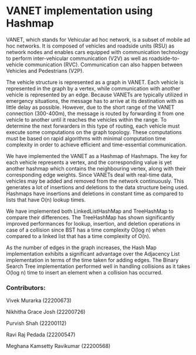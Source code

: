 # VANET implementation using Hashmap

VANET, which stands for Vehicular ad hoc network, is a subset of mobile ad hoc networks. It is composed of vehicles and roadside units (RSU) as network nodes and enables cars equipped with communication technology to perform inter-vehicular communication (V2V) as well as roadside-to-vehicle communication (RVC). Communication can also happen between Vehicles and Pedestrians (V2P).

The vehicle structure is represented as a graph in VANET. Each vehicle is represented in the graph by a vertex, while communication with another vehicle is represented by an edge. Because VANETs are typically utilized in emergency situations, the message has to arrive at its destination with as little delay as possible. However, due to the short range of the VANET connection (300-400m), the message is routed by forwarding it from one vehicle to another until it reaches the vehicles within the range. To determine the next forwarders in this type of routing, each vehicle must execute some computations on the graph topology. These computations must be based on rapid algorithms with minimal computation time complexity in order to achieve efficient and time-essential communication.

We have implemented the VANET as a Hashmap of Hashmaps. The key for each vehicle represents a vertex, and the corresponding value is yet another hashmap which contains the neighbouring vertex, along with their corresponding edge weights. Since VANETs deal with real-time data, vehicles may be added and removed from the network continuously. This generates a lot of insertions and deletions to the data structure being used. Hashmaps have insertions and deletions in constant time as compared to lists that have O(n) lookup times.


We have implemented both LinkedListHashMap and TreeHashMap to compare their differences. The TreeHashMap has shown significantly improved performances for lookup, insertion, and deletion operations in case of a collision since BST has a time complexity O(log n) when compared to a linked list that has a time complexity of O(n). 

As the number of edges in the graph increases, the Hash Map implementation exhibits a significant advantage over the Adjacency List implementation in terms of the time taken for adding edges. The Binary Search Tree implementation performed well in handling collisions as it takes O(log n) time to insert an element when a collision has occurred. 


### Contributors:

Vivek Murarka (22200673)

Nikhitha Grace Josh (22200726)

Purvish Shah (22200112)

Ravi Raj Pedada (22200547)

Meghana Kamsetty Ravikumar (22200568)
